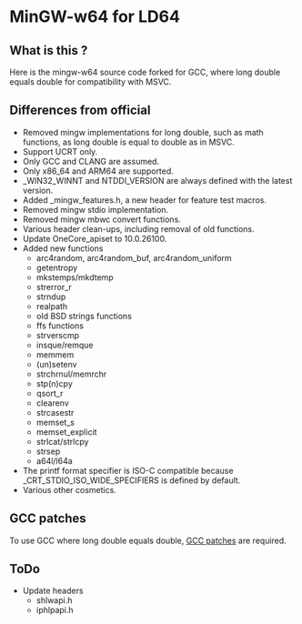 MinGW-w64 for LD64
==================

What is this ?
--------------
Here is the mingw-w64 source code forked for GCC, where long double equals double for compatibility with MSVC.

Differences from official
-------------------------
 - Removed mingw implementations for long double, such as math functions, as long double is equal to double as in MSVC.
 - Support UCRT only.
 - Only GCC and CLANG are assumed.
 - Only x86_64 and ARM64 are supported.
 - _WIN32_WINNT and NTDDI_VERSION are always defined with the latest version.
 - Added _mingw_features.h, a new header for feature test macros.
 - Removed mingw stdio implementation.
 - Removed mingw mbwc convert functions.
 - Various header clean-ups, including removal of old functions.
 - Update OneCore_apiset to 10.0.26100.
 - Added new functions
   - arc4random, arc4random_buf, arc4random_uniform
   - getentropy
   - mkstemps/mkdtemp
   - strerror_r
   - strndup
   - realpath
   - old BSD strings functions
   - ffs functions
   - strverscmp
   - insque/remque
   - memmem
   - (un)setenv
   - strchrnul/memrchr
   - stp(n)cpy
   - qsort_r
   - clearenv
   - strcasestr
   - memset_s
   - memset_explicit
   - strlcat/strlcpy
   - strsep
   - a64l/l64a
 - The printf format specifier is ISO-C compatible because _CRT_STDIO_ISO_WIDE_SPECIFIERS is defined by default.
 - Various other cosmetics.

GCC patches
-----------
To use GCC where long double equals double, [GCC patches](https://github.com/nak5124/gcc/tree/ld64) are required.


ToDo
----
 - Update headers
   - shlwapi.h
   - iphlpapi.h
